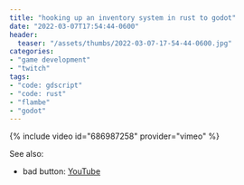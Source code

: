 ```yaml
---
title: "hooking up an inventory system in rust to godot"
date: "2022-03-07T17:54:44-0600"
header:
  teaser: "/assets/thumbs/2022-03-07-17-54-44-0600.jpg"
categories:
- "game development"
- "twitch"
tags:
- "code: gdscript"
- "code: rust"
- "flambe"
- "godot"
---
```

{% include video id="686987258" provider="vimeo" %}

See also:
* bad button: [YouTube](https://www.youtube.com/watch?v=jzbki8bkQIs)